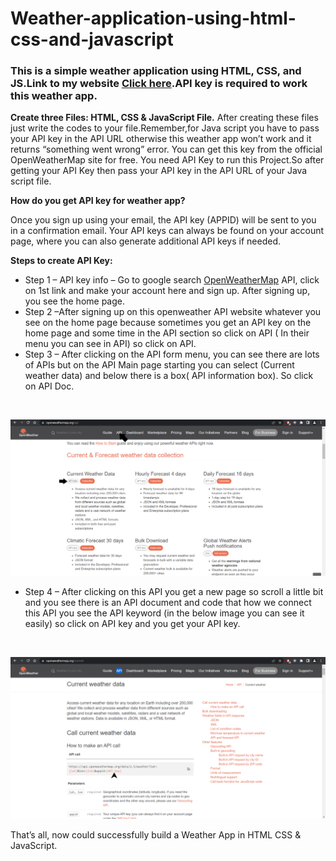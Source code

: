 # Weather-application-using-html-css-and-javascript
### This is a simple weather application using HTML, CSS, and JS.Link to my website [Click here](https://abishekjames.github.io/Weather-Application-using-HTML-CSS-and-Javascript/).API key is required to work this weather app.

**Create three Files: HTML, CSS & JavaScript File.** After creating these files just write the codes to your file.Remember,for Java script you have to pass your API key in the API URL otherwise this weather app won’t work and it returns “something went wrong” error. You can get this key from the official OpenWeatherMap site for free.
You need API Key to run this Project.So after getting your API Key then pass your API key in the API URL of your Java script file.

**How do you get API key for weather app?**

Once you sign up using your email, the API key (APPID) will be sent to you in a confirmation email. Your API keys can always be found on your account page, where you can also generate additional API keys if needed.

**Steps to create API Key:**
* Step 1 – API key info – Go to google search [OpenWeatherMap](https://openweathermap.org/api) API, click on 1st link and make your account here and sign up. After signing up, you see the home page.
* Step 2 –After signing up on this openweather API website whatever you see on the home page because sometimes you get an API key on the home page and some time in the API section so click on API ( In their menu you can see in API) so click on API.
* Step 3 – After clicking on the API form menu, you can see there are lots of APIs but on the API Main page starting you can select (Current weather data) and below there is a box( API information box). So click on API Doc.
<br>

![This is an image](https://github.com/abishekjames/Weather-application-using-html-css-and-javascript/blob/main/images/Screenshot%20(241).png)
* Step 4 – After clicking on this API you get a new page so scroll a little bit and you see there is an API document and code that how we connect this API you see the API keyword (in the below image you can see it easily) so click on API key and you get your API key.
<br>

![This is an image](https://github.com/abishekjames/Weather-application-using-html-css-and-javascript/blob/main/images/Screenshot%20(240).png)

That’s all, now could successfully build a Weather App in HTML CSS & JavaScript.




